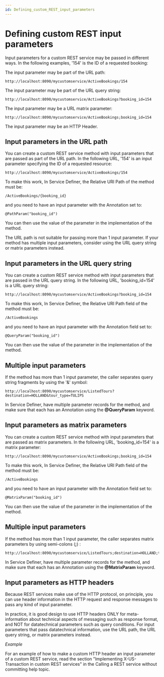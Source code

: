 ```yaml
---
id: Defining_custom_REST_input_parameters
---
```


# Defining custom REST input parameters

Input parameters for a custom REST service may be passed in different ways. In the following examples, '154' is the ID of a requested booking:

The input parameter may be part of the URL path:

```
http://localhost:8090/mycustomservice/ActiveBookings/154
```

The input parameter may be part of the URL query string:

```
http://localhost:8090/mycustomservice/ActiveBookings?booking_id=154
```

The input parameter may be a URL matrix parameter:

```
http://localhost:8090/mycustomservice/ActiveBookings;booking_id=154
```

The input parameter may be an HTTP Header.

## Input parameters in the URL path

You can create a custom REST service method with input parameters that are passed as part of the URL path. In the following URL, '154' is an input parameter specifying the ID of a requested resource:

```
http://localhost:8090/mycustomservice/ActiveBookings/154
```

To make this work, In Service Definer, the Relative URI Path of the method must be:

```
/ActiveBookings/{booking_id}
```

and you need to have an input parameter with the Annotation set to:

```
@PathParam("booking_id")
```

You can then use the value of the parameter in the implementation of the method.

The URL path is not suitable for passing more than 1 input parameter. If your method has multiple input parameters, consider using the URL query string or matrix parameters instead.

## Input parameters in the URL query string

You can create a custom REST service method with input parameters that are passed in the URL query string. In the following URL, 'booking_id=154' is a URL query string:

```
http://localhost:8090/mycustomservice/ActiveBookings?booking_id=154
```

To make this work, In Service Definer, the Relative URI Path field of the method must be:

```
/ActiveBookings
```

and you need to have an input parameter with the Annotation field set to:

```
@QueryParam("booking_id")
```

You can then use the value of the parameter in the implementation of the method.

## Multiple input parameters

If the method has more than 1 input parameter, the caller separates query string fragments by using the '&' symbol:

```
http://localhost:8090/mycustomservice/ListedTours?destination=HOLLAND&tour_type=TULIPS
```

In Service Definer, have multiple parameter records for the method, and make sure that each has an Annotation using the **@QueryParam** keyword.

## Input parameters as matrix parameters

You can create a custom REST service method with input parameters that are passed as matrix parameters. In the following URL, 'booking_id=154' is a matrix parameter:

```
http://localhost:8090/mycustomservice/ActiveBookings;booking_id=154
```

To make this work, In Service Definer, the Relative URI Path field of the method must be:

```
/ActiveBookings
```

and you need to have an input parameter with the Annotation field set to:

```
@MatrixParam("booking_id")
```

You can then use the value of the parameter in the implementation of the method.

## Multiple input parameters

If the method has more than 1 input parameter, the caller separates matrix parameters by using semi-colons (**;**) :

```
http://localhost:8090/mycustomservice/ListedTours;destination=HOLLAND;tour_type=TULIPS
```

In Service Definer, have multiple parameter records for the method, and make sure that each has an Annotation using the **@MatrixParam** keyword.

## Input parameters as HTTP headers

Because REST services make use of the HTTP protocol, on principle, you can use header information in the HTTP request and response messages to pass any kind of input parameter.

In practice, it is good design to use HTTP headers ONLY for meta-information about technical aspects of messaging such as response format, and NOT for datatechnical parameters such as query conditions. For input parameters that pass datatechnical information, use the URL path, the URL query string, or matrix parameters instead.

*Example*

For an example of how to make a custom HTTP header an input parameter of a custom REST service, read the section "Implementing X-US-Transaction in custom REST services" in the Calling a REST service without committing help topic.